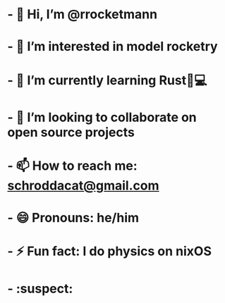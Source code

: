 # - 👋 Hi, I’m @rrocketmann
# - 👀 I’m interested in model rocketry
# - 🌱 I’m currently learning Rust🦀💻
# - 💞️ I’m looking to collaborate on open source projects
# - 📫 How to reach me: schroddacat@gmail.com
# - 😄 Pronouns: he/him
# - ⚡ Fun fact: I do physics on nixOS
# - :suspect:

<!---
rrocketmann/rrocketmann is a ✨ special ✨ repository because its `README.md` (this file) appears on your GitHub profile.
You can click the Preview link to take a look at your changes.
--->

